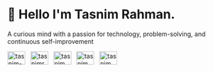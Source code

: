 # 💫 Hello I'm Tasnim Rahman.
A curious mind with a passion for technology, problem-solving, and continuous self-improvement


<p align="left">
<a href="https://linkedin.com/in/tasnim-rahman01" target="blank"><img align="center" src="https://raw.githubusercontent.com/rahuldkjain/github-profile-readme-generator/master/src/images/icons/Social/linked-in-alt.svg" alt="tasnim-rahman01" height="30" width="40" /></a>&nbsp;&nbsp;
<a href="https://fb.com/tasnimrahman01" target="blank"><img align="center" src="https://raw.githubusercontent.com/rahuldkjain/github-profile-readme-generator/master/src/images/icons/Social/facebook.svg" alt="tasnimrahman01" height="30" width="40" /></a>&nbsp;&nbsp;
<a href="https://www.leetcode.com/tasnimm_rahman" target="blank"><img align="center" src="https://raw.githubusercontent.com/rahuldkjain/github-profile-readme-generator/master/src/images/icons/Social/leet-code.svg" alt="tasnimm_rahman" height="30" width="40" /></a>&nbsp;&nbsp;
<a href="https://codeforces.com/profile/tasnimm_m" target="blank"><img align="center" src="https://raw.githubusercontent.com/rahuldkjain/github-profile-readme-generator/master/src/images/icons/Social/codeforces.svg" alt="tasnimm_m" height="30" width="40" /></a>&nbsp;&nbsp;
<a href="https://www.codechef.com/users/tasnim_rahman" target="blank"><img align="center" src="https://cdn.jsdelivr.net/npm/simple-icons@3.1.0/icons/codechef.svg" alt="tasnim_rahman" height="30" width="40" /></a>
</p>
